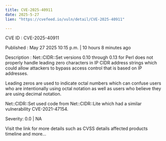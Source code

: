 ```yaml
---
title: CVE-2025-40911
date: 2025-5-27
lien: "https://cvefeed.io/vuln/detail/CVE-2025-40911"

---
```


CVE ID : CVE-2025-40911

Published :  May 27
2025
10:15 p.m. | 10 hours
8 minutes ago

Description : Net::CIDR::Set versions 0.10 through 0.13 for Perl does not properly handle leading zero characters in IP CIDR address strings
which could allow attackers to bypass access control that is based on IP addresses.

Leading zeros are used to indicate octal numbers
which can confuse users who are intentionally using octal notation
as well as users who believe they are using decimal notation.

Net::CIDR::Set used code from Net::CIDR::Lite
which had a similar vulnerability CVE-2021-47154.

Severity: 0.0 | NA

Visit the link for more details
such as CVSS details
affected products
timeline
and more...
